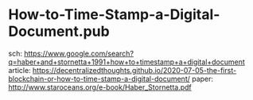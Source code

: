 # How-to-Time-Stamp-a-Digital-Document.pub
sch: https://www.google.com/search?q=haber+and+stornetta+1991+how+to+timestamp+a+digital+document article: https://decentralizedthoughts.github.io/2020-07-05-the-first-blockchain-or-how-to-time-stamp-a-digital-document/ paper: http://www.staroceans.org/e-book/Haber_Stornetta.pdf
